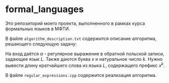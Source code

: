 # formal_languages
Это репозиторий моего проекта, выполненного в рамках курса формальных языков в МФТИ.

В файле `algorithm_description.txt` содержится 
описание алгоритма, решающего следующую задачу:

На вход даётся $`\alpha`$ - регулярное выражение в обратной польской записи,
задающее язык $`L`$. Также даются буква $`x`$ и натуральное число $`k`$.
Нужно вывести длину кратчайшего слова из языка $`L`$,
содержащего префикс $`x^k`$.

В файле `regular_expressions.cpp` содержится реализация алгоритма.